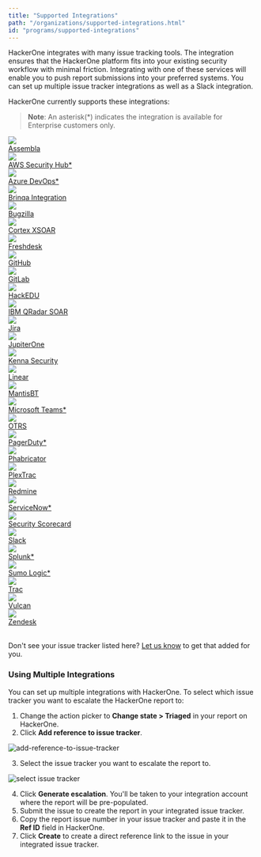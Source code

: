 ```yaml
---
title: "Supported Integrations"
path: "/organizations/supported-integrations.html"
id: "programs/supported-integrations"
---
```


HackerOne integrates with many issue tracking tools. The integration ensures that the HackerOne platform fits into your existing security workflow with minimal friction. Integrating with one of these services will enable you to push report submissions into your preferred systems. You can set up multiple issue tracker integrations as well as a Slack integration.

HackerOne currently supports these integrations:

> **Note**: An asterisk(\*\) indicates the integration is available for Enterprise customers only.

<div class="int-button-container">
  <a class="integration-button" href="assembla-integration.html">
    <div class="logo">
      <img src="./images/assembla_logo.png" />
    </div>
    <div class="logo-text">Assembla</div>
  </a>
  <a class="integration-button" href="aws-security-hub-integration.html">
    <div class="logo">
      <img src="./images/aws_security_hub_logo.png" />
    </div>
    <div class="logo-text">AWS Security Hub*</div>
  </a>
  <a class="integration-button" href="azure-devops-integration.html">
    <div class="logo">
      <img src="./images/azure-devops-logo.png" />
    </div>
    <div class="logo-text">Azure DevOps*</div>
  </a>
  <a class="integration-button" href="brinqa-integration.html">
    <div class="logo">
      <img src="./images/brinqa-logo.png" />
    </div>
    <div class="logo-text">Brinqa Integration</div>
  </a>
</div>

<div class="int-button-container">
  <a class="integration-button" href="bugzilla-integration.html">
    <div class="logo">
      <img src="./images/bugzilla_logo.png" />
    </div>
    <div class="logo-text">Bugzilla</div>
  </a>
  <a class="integration-button" href="https://xsoar.pan.dev/docs/reference/integrations/hacker-one">
    <div class="logo">
      <img src="./images/cortex-xsoar-logo.png" />
    </div>
    <div class="logo-text">Cortex XSOAR</div>
  </a>
  <a class="integration-button" href="freshdesk-integration.html">
    <div class="logo">
      <img src="./images/freshdesk_logo.png" />
    </div>
    <div class="logo-text">Freshdesk</div>
  </a>
  <a class="integration-button" href="github-integration.html">
    <div class="logo">
      <img src="./images/github_logo.png" />
    </div>
    <div class="logo-text">GitHub</div>
  </a>
</div>

<div class="int-button-container">
  <a class="integration-button" href="gitlab-integration.html">
    <div class="logo">
      <img src="./images/gitlab_logo2.png" />
    </div>
    <div class="logo-text">GitLab</div>
  </a>
  <a class="integration-button" href="hackedu-integration.html">
    <div class="logo">
      <img src="./images/hackedu_logo.png" />
    </div>
    <div class="logo-text">HackEDU</div>
  </a>
  <a class="integration-button" href="ibm-security-soar.html">
    <div class="logo">
      <img src="./images/ibm_resilient_logo.png" />
    </div>
  <div class="logo-text">IBM QRadar SOAR</div>
  </a>
  <a class="integration-button" href="jira-integration.html">
    <div class="logo">
      <img src="./images/jira_logo.png" />
    </div>
    <div class="logo-text">Jira</div>
  </a>
<div>

<div class="int-button-container">
  <a class="integration-button" href="https://community.askj1.com/kb/articles/1005-hackerone-integration-with-jupiterone">
    <div class="logo">
      <img src="./images/jupiter-one-logo.png" />
    </div>
    <div class="logo-text">JupiterOne</div>
  </a>
  <a class="integration-button" href="kenna-security.html">
    <div class="logo">
      <img src="./images/kenna-logo.png" />
    </div>
    <div class="logo-text">Kenna Security</div>
  </a>
  <a class="integration-button" href="linear-integration.html">
    <div class="logo">
      <img src="./images/linear-dark-logo.png" />
    </div>
    <div class="logo-text">Linear</div>
  </a>
  <a class="integration-button" href="mantisbt-integration.html">
    <div class="logo">
      <img src="./images/mantisbt-logo.png" />
    </div>
    <div class="logo-text">MantisBT</div>
  </a>
</div>

<div class="int-button-container">
  <a class="integration-button" href="microsoft-teams.html">
    <div class="logo">
      <img src="./images/microsoft_teams_logo.png" />
    </div>
    <div class="logo-text">Microsoft Teams*</div>
  </a>
  <a class="integration-button" href="otrs-integration.html">
    <div class="logo">
      <img src="./images/otrs_logo.png" />
    </div>
    <div class="logo-text">OTRS</div>
  </a>
  <a class="integration-button" href="pagerduty-integration.html">
    <div class="logo">
      <img src="./images/pagerduty_logo.png" />
    </div>
    <div class="logo-text">PagerDuty*</div>
  </a>
  <a class="integration-button" href="phabricator-integration.html">
    <div class="logo">
      <img src="./images/phabricator_logo.png" />
    </div>
    <div class="logo-text">Phabricator</div>
  </a>
</div>

<div class="int-button-container">
 <a class="integration-button" href="https://docs.plextrac.com/plextrac-documentation/product-documentation-1/account-management/account-admin/tools-and-integrations/integrations/hackerone">
    <div class="logo">
      <img src="./images/plextrac-logo.png" />
    </div>
    <div class="logo-text">PlexTrac</div>
  </a>
  <a class="integration-button" href="redmine-integration.html">
    <div class="logo">
      <img src="./images/redmine_logo.png" />
    </div>
    <div class="logo-text">Redmine</div>
  </a>
  <a class="integration-button" href="servicenow-integration.html">
    <div class="logo">
      <img src="./images/servicenow_logo.png" />
    </div>
    <div class="logo-text">ServiceNow*</div>
  </a>
  <a class="integration-button" href="https://support.securityscorecard.com/hc/en-us/articles/4403224402459-HackerOne-App">
    <div class="logo">
      <img src="./images/securityscorecard-logo.png" />
    </div>
    <div class="logo-text">Security Scorecard</div>
  </a>
</div>
<div class="int-button-container">
    <a class="integration-button" href="slack-integration.html">
    <div class="logo">
      <img src="./images/slack_logo.png" />
    </div>
    <div class="logo-text">Slack</div>
  </a> 
  <a class="integration-button" href="splunk-integration.html">
    <div class="logo">
      <img src="./images/splunk_logo.png" />
    </div>
    <div class="logo-text">Splunk*</div>
  </a>
  <a class="integration-button" href="sumo-logic-integration.html">
    <div class="logo">
      <img src="./images/sumo_logic_logo.png" />
    </div>
    <div class="logo-text">Sumo Logic*</div>
  </a>
  <a class="integration-button" href="trac-integration.html">
    <div class="logo">
      <img src="./images/trac_logo.png" />
    </div>
    <div class="logo-text">Trac</div>
  </a>
</div>

<div class="int-button-container">
   <a class="integration-button" href="https://help.vulcancyber.com/en/articles/4717420-hackerone-connector">
    <div class="logo">
      <img src="./images/vulcan-logo.png" />
    </div>
    <div class="logo-text">Vulcan</div>
  </a>
  <a class="integration-button" href="zendesk-integration.html">
    <div class="logo">
      <img src="./images/zendesk_logo.png" />
    </div>
    <div class="logo-text">Zendesk</div>
  </a>
</div>

<br>

Don't see your issue tracker listed here? [Let us know](https://support.hackerone.com/hc/en-us/requests/new) to get that added for you.

### Using Multiple Integrations

You can set up multiple integrations with HackerOne. To select which issue tracker you want to escalate the HackerOne report to:

1. Change the action picker to **Change state > Triaged** in your report on HackerOne.
2. Click **Add reference to issue tracker**.

![add-reference-to-issue-tracker](./images/add-integration-reference.png)

3. Select the issue tracker you want to escalate the report to.

![select issue tracker](./images/issue-tracker-reference.png)

4. Click **Generate escalation**. You'll be taken to your integration account where the report will be pre-populated.
5. Submit the issue to create the report in your integrated issue tracker.
6. Copy the report issue number in your issue tracker and paste it in the **Ref ID** field in HackerOne.
7. Click **Create** to create a direct reference link to the issue in your integrated issue tracker.
